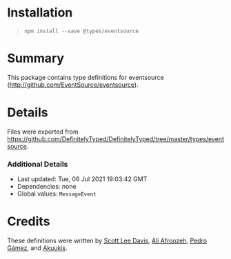 # Installation
> `npm install --save @types/eventsource`

# Summary
This package contains type definitions for eventsource (http://github.com/EventSource/eventsource).

# Details
Files were exported from https://github.com/DefinitelyTyped/DefinitelyTyped/tree/master/types/eventsource.

### Additional Details
 * Last updated: Tue, 06 Jul 2021 19:03:42 GMT
 * Dependencies: none
 * Global values: `MessageEvent`

# Credits
These definitions were written by [Scott Lee Davis](https://github.com/scottleedavis), [Ali Afroozeh](https://github.com/afroozeh), [Pedro Gámez](https://github.com/snakedrak), and [Akuukis](https://github.com/Akuukis).
